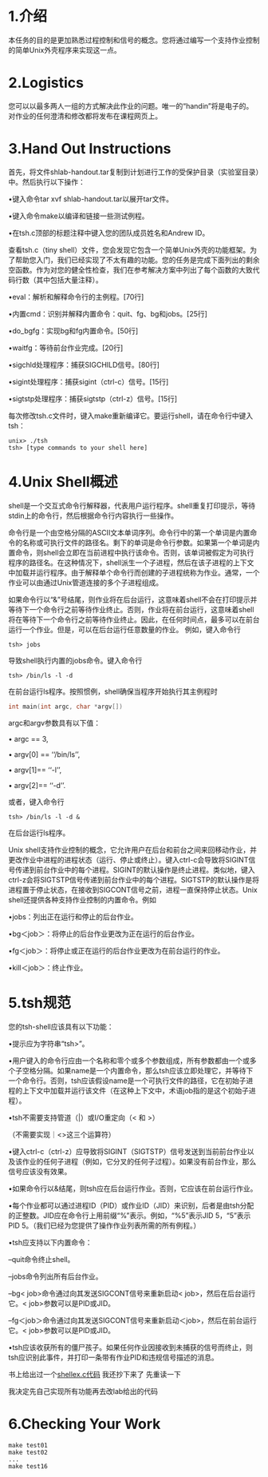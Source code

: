 # 1.介绍
本任务的目的是更加熟悉过程控制和信号的概念。您将通过编写一个支持作业控制的简单Unix外壳程序来实现这一点。

# 2.Logistics
您可以以最多两人一组的方式解决此作业的问题。唯一的“handin”将是电子的。对作业的任何澄清和修改都将发布在课程网页上。

# 3.Hand Out Instructions
首先，将文件shlab-handout.tar复制到计划进行工作的受保护目录（实验室目录）中。然后执行以下操作：

•键入命令tar xvf shlab-handout.tar以展开tar文件。

•键入命令make以编译和链接一些测试例程。

•在tsh.c顶部的标题注释中键入您的团队成员姓名和Andrew ID。

查看tsh.c（tiny shell）文件，您会发现它包含一个简单Unix外壳的功能框架。为了帮助您入门，我们已经实现了不太有趣的功能。您的任务是完成下面列出的剩余空函数。作为对您的健全性检查，我们在参考解决方案中列出了每个函数的大致代码行数（其中包括大量注释）。

•eval：解析和解释命令行的主例程。[70行]

•内置cmd：识别并解释内置命令：quit、fg、bg和jobs。[25行]

•do_bgfg：实现bg和fg内置命令。[50行]

•waitfg：等待前台作业完成。[20行]

•sigchld处理程序：捕获SIGCHILD信号。[80行]

•sigint处理程序：捕获sigint（ctrl-c）信号。[15行]

•sigtstp处理程序：捕获sigtstp（ctrl-z）信号。[15行]

每次修改tsh.c文件时，键入make重新编译它。要运行shell，请在命令行中键入tsh：
```shell
unix> ./tsh
tsh> [type commands to your shell here]
```

# 4.Unix Shell概述
shell是一个交互式命令行解释器，代表用户运行程序。shell重复打印提示，等待stdin上的命令行，然后根据命令行内容执行一些操作。

命令行是一个由空格分隔的ASCII文本单词序列。命令行中的第一个单词是内置命令的名称或可执行文件的路径名。剩下的单词是命令行参数。如果第一个单词是内置命令，则shell会立即在当前进程中执行该命令。否则，该单词被假定为可执行程序的路径名。在这种情况下，shell派生一个子进程，然后在该子进程的上下文中加载并运行程序。由于解释单个命令行而创建的子进程统称为作业。通常，一个作业可以由通过Unix管道连接的多个子进程组成。

如果命令行以“&”号结尾，则作业将在后台运行，这意味着shell不会在打印提示并等待下一个命令行之前等待作业终止。否则，作业将在前台运行，这意味着shell将在等待下一个命令行之前等待作业终止。因此，在任何时间点，最多可以在前台运行一个作业。但是，可以在后台运行任意数量的作业。
例如，键入命令行
```shell
tsh> jobs
```
导致shell执行内置的jobs命令。键入命令行
```shell
tsh> /bin/ls -l -d
```
在前台运行ls程序。按照惯例，shell确保当程序开始执行其主例程时
```C
int main(int argc, char *argv[])
```
argc和argv参数具有以下值：

• argc == 3,

• argv[0] == ‘‘/bin/ls’’,

• argv[1]== ‘‘-l’’,

• argv[2]== ‘‘-d’’.

或者，键入命令行
```shell
tsh> /bin/ls -l -d &
```
在后台运行ls程序。

Unix shell支持作业控制的概念，它允许用户在后台和前台之间来回移动作业，并更改作业中进程的进程状态（运行、停止或终止）。键入ctrl-c会导致将SIGINT信号传递到前台作业中的每个进程。SIGINT的默认操作是终止进程。类似地，键入ctrl-z会将SIGTSTP信号传递到前台作业中的每个进程。SIGTSTP的默认操作是将进程置于停止状态，在接收到SIGCONT信号之前，进程一直保持停止状态。Unix shell还提供各种支持作业控制的内置命令。例如

•jobs：列出正在运行和停止的后台作业。

•bg＜job＞：将停止的后台作业更改为正在运行的后台作业。

•fg＜job＞：将停止或正在运行的后台作业更改为在前台运行的作业。

•kill＜job＞：终止作业。

# 5.tsh规范
您的tsh-shell应该具有以下功能：

•提示应为字符串“tsh>”。

•用户键入的命令行应由一个名称和零个或多个参数组成，所有参数都由一个或多个子空格分隔。如果name是一个内置命令，那么tsh应该立即处理它，并等待下一个命令行。否则，tsh应该假设name是一个可执行文件的路径，它在初始子进程的上下文中加载并运行该文件（在这种上下文中，术语job指的是这个初始子进程）。

•tsh不需要支持管道（|）或I/O重定向（< 和 >）

（不需要实现｜<>这三个运算符）

•键入ctrl-c（ctrl-z）应导致将SIGINT（SIGTSTP）信号发送到当前前台作业以及该作业的任何子进程（例如，它分叉的任何子过程）。如果没有前台作业，那么信号应该没有效果。

•如果命令行以&结尾，则tsh应在后台运行作业。否则，它应该在前台运行作业。

•每个作业都可以通过进程ID（PID）或作业ID（JID）来识别，后者是由tsh分配的正整数。JID应在命令行上用前缀“%”表示。例如，“%5”表示JID 5，“5”表示PID 5。（我们已经为您提供了操作作业列表所需的所有例程。）

•tsh应支持以下内置命令：

–quit命令终止shell。

–jobs命令列出所有后台作业。

–bg< job>命令通过向其发送SIGCONT信号来重新启动< job>，然后在后台运行它。< job>参数可以是PID或JID。

–fg＜job＞命令通过向其发送SIGCONT信号来重新启动＜job>，然后在前台运行它。< job>参数可以是PID或JID。

•tsh应该收获所有的僵尸孩子。如果任何作业因接收到未捕获的信号而终止，则tsh应识别此事件，并打印一条带有作业PID和违规信号描述的消息。

书上给出过一个[shellex.c代码](https://github.com/RaDsZ2z/CSAPP/blob/main/shellex.cpp) 我还抄下来了 先重读一下

我决定先自己实现所有功能再去改lab给出的代码


# 6.Checking Your Work
```shell
make test01
make test02
...
make test16
```

